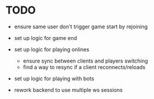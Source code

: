 # TODO

- ensure same user don't trigger game start by rejoining
- set up logic for game end
- set up logic for playing onlines  
  - ensure sync between clients and players switching
  - find a way to resync if a client reconnects/reloads
- set up logic for playing with bots



- rework backend to use multiple ws sessions